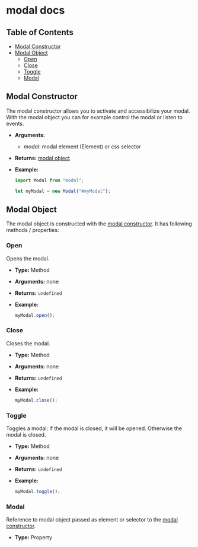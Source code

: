 # modal docs

## Table of Contents

-   [Modal Constructor](#modal-constructor)
-   [Modal Object](#modal-object)
    -   [Open](#open)
    -   [Close](#close)
    -   [Toggle](#toggle)
    -   [Modal](#modal)

## Modal Constructor

The modal constructor allows you to activate and accessibilize your modal.
With the modal object you can for example control the modal or listen to events.

-   **Arguments:**
    -   _modal_: modal element (Element) or css selector
-   **Returns:** [modal object](#modal-object)
-   **Example:**

    ```js
    import Modal from "modal";

    let myModal = new Modal("#myModal");
    ```

## Modal Object

The modal object is constructed with the
[modal constructor](#modal-constructor). It has following methods / properties:

### Open

Opens the modal.

-   **Type:** Method
-   **Arguments:** none
-   **Returns:** `undefined`
-   **Example:**

    ```js
    myModal.open();
    ```

### Close

Closes the modal.

-   **Type:** Method
-   **Arguments:** none
-   **Returns:** `undefined`
-   **Example:**

    ```js
    myModal.close();
    ```

### Toggle

Toggles a modal: If the modal is closed, it will be opened. Otherwise the modal
is closed.

-   **Type:** Method
-   **Arguments:** none
-   **Returns:** `undefined`
-   **Example:**

    ```js
    myModal.toggle();
    ```

### Modal

Reference to modal object passed as element or selector to the
[modal constructor](#modal-constructor).

-   **Type:** Property
